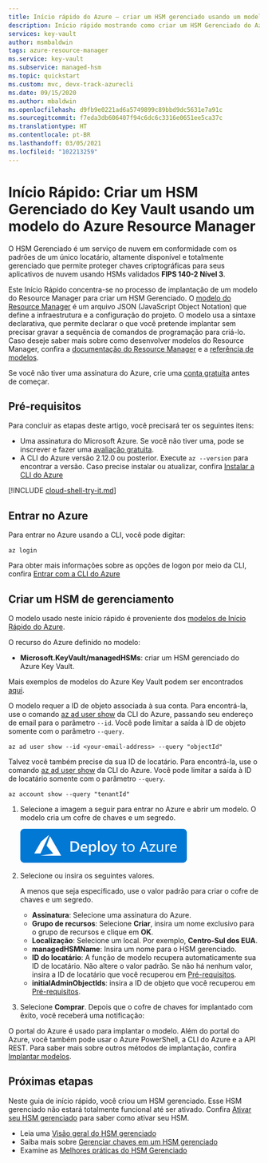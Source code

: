 ```yaml
---
title: Início rápido do Azure – criar um HSM gerenciado usando um modelo do Azure Resource Manager
description: Início rápido mostrando como criar um HSM Gerenciado do Azure Key Vault usando o modelo do Resource Manager
services: key-vault
author: msmbaldwin
tags: azure-resource-manager
ms.service: key-vault
ms.subservice: managed-hsm
ms.topic: quickstart
ms.custom: mvc, devx-track-azurecli
ms.date: 09/15/2020
ms.author: mbaldwin
ms.openlocfilehash: d9fb9e0221ad6a5749899c89bbd9dc5631e7a91c
ms.sourcegitcommit: f7eda3db606407f94c6dc6c3316e0651ee5ca37c
ms.translationtype: HT
ms.contentlocale: pt-BR
ms.lasthandoff: 03/05/2021
ms.locfileid: "102213259"
---
```

# <a name="quickstart-create-an-key-vault-managed-hsm-using-an-azure-resource-manager-template"></a>Início Rápido: Criar um HSM Gerenciado do Key Vault usando um modelo do Azure Resource Manager

O HSM Gerenciado é um serviço de nuvem em conformidade com os padrões de um único locatário, altamente disponível e totalmente gerenciado que permite proteger chaves criptográficas para seus aplicativos de nuvem usando HSMs validados **FIPS 140-2 Nível 3**.  

Este Início Rápido concentra-se no processo de implantação de um modelo do Resource Manager para criar um HSM Gerenciado.  O [modelo do Resource Manager](../../azure-resource-manager/templates/overview.md) é um arquivo JSON (JavaScript Object Notation) que define a infraestrutura e a configuração do projeto. O modelo usa a sintaxe declarativa, que permite declarar o que você pretende implantar sem precisar gravar a sequência de comandos de programação para criá-lo. Caso deseje saber mais sobre como desenvolver modelos do Resource Manager, confira a [documentação do Resource Manager](../../azure-resource-manager/index.yml) e a [referência de modelos](/azure/templates/microsoft.keyvault/allversions).

Se você não tiver uma assinatura do Azure, crie uma [conta gratuita](https://azure.microsoft.com/free/?WT.mc_id=A261C142F) antes de começar.

## <a name="prerequisites"></a>Pré-requisitos

Para concluir as etapas deste artigo, você precisará ter os seguintes itens:

- Uma assinatura do Microsoft Azure. Se você não tiver uma, pode se inscrever e fazer uma [avaliação gratuita](https://azure.microsoft.com/pricing/free-trial).
- A CLI do Azure versão 2.12.0 ou posterior. Execute `az --version` para encontrar a versão. Caso precise instalar ou atualizar, confira [Instalar a CLI do Azure]( /cli/azure/install-azure-cli)


[!INCLUDE [cloud-shell-try-it.md](../../../includes/cloud-shell-try-it.md)]

## <a name="sign-in-to-azure"></a>Entrar no Azure

Para entrar no Azure usando a CLI, você pode digitar:

```azurecli
az login
```

Para obter mais informações sobre as opções de logon por meio da CLI, confira [Entrar com a CLI do Azure](/cli/azure/authenticate-azure-cli)

## <a name="create-a-manage-hsm"></a>Criar um HSM de gerenciamento

O modelo usado neste início rápido é proveniente dos [modelos de Início Rápido do Azure](https://azure.microsoft.com/resources/templates/101-managed-hsm-create/).

O recurso do Azure definido no modelo:

* **Microsoft.KeyVault/managedHSMs**: criar um HSM gerenciado do Azure Key Vault.

Mais exemplos de modelos do Azure Key Vault podem ser encontrados [aqui](https://azure.microsoft.com/resources/templates/?resourceType=Microsoft.Keyvault).

O modelo requer a ID de objeto associada à sua conta. Para encontrá-la, use o comando [az ad user show](/cli/azure/ad/user#az_ad_user_show) da CLI do Azure, passando seu endereço de email para o parâmetro `--id`. Você pode limitar a saída à ID de objeto somente com o parâmetro `--query`.

```azurecli-interactive
az ad user show --id <your-email-address> --query "objectId"
```

Talvez você também precise da sua ID de locatário. Para encontrá-la, use o comando [az ad user show](/cli/azure/account#az_account_show) da CLI do Azure. Você pode limitar a saída à ID de locatário somente com o parâmetro `--query`.

 ```azurecli-interactive
 az account show --query "tenantId"
 ```

1. Selecione a imagem a seguir para entrar no Azure e abrir um modelo. O modelo cria um cofre de chaves e um segredo.

    <a href="https://portal.azure.com/#create/Microsoft.Template/uri/https%3A%2F%2Fraw.githubusercontent.com%2FAzure%2Fazure-quickstart-templates%2Fmaster%2F101-managed-hsm-create%2Fazuredeploy.json"><img src="../media/deploy-to-azure.svg" alt="deploy to azure"/></a>

2. Selecione ou insira os seguintes valores.

    A menos que seja especificado, use o valor padrão para criar o cofre de chaves e um segredo.

    - **Assinatura**: Selecione uma assinatura do Azure.
    - **Grupo de recursos**: Selecione **Criar**, insira um nome exclusivo para o grupo de recursos e clique em **OK**.
    - **Localização**: Selecione um local. Por exemplo, **Centro-Sul dos EUA**.
    - **managedHSMName**: Insira um nome para o HSM gerenciado.
    - **ID do locatário**: A função de modelo recupera automaticamente sua ID de locatário. Não altere o valor padrão.  Se não há nenhum valor, insira a ID de locatário que você recuperou em [Pré-requisitos](#prerequisites).
    * **initialAdminObjectIds**: insira a ID de objeto que você recuperou em [Pré-requisitos](#prerequisites).

3. Selecione **Comprar**. Depois que o cofre de chaves for implantado com êxito, você receberá uma notificação:

O portal do Azure é usado para implantar o modelo. Além do portal do Azure, você também pode usar o Azure PowerShell, a CLI do Azure e a API REST. Para saber mais sobre outros métodos de implantação, confira [Implantar modelos](../../azure-resource-manager/templates/deploy-powershell.md).

## <a name="next-steps"></a>Próximas etapas

Neste guia de início rápido, você criou um HSM gerenciado. Esse HSM gerenciado não estará totalmente funcional até ser ativado. Confira [Ativar seu HSM gerenciado](quick-create-cli.md#activate-your-managed-hsm) para saber como ativar seu HSM.

- Leia uma [Visão geral do HSM gerenciado](overview.md)
- Saiba mais sobre [Gerenciar chaves em um HSM gerenciado](key-management.md)
- Examine as [Melhores práticas do HSM Gerenciado](best-practices.md)
